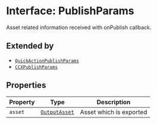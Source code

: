 # Interface: PublishParams

Asset related information received with onPublish callback.

## Extended by

- [`QuickActionPublishParams`](QuickActionPublishParams.md)
- [`CCXPublishParams`](CCXPublishParams.md)

## Properties

| Property | Type | Description |
| ------ | ------ | ------ |
| `asset` | [`OutputAsset`](../../../Asset.types/interfaces/OutputAsset.md) | Asset which is exported |
